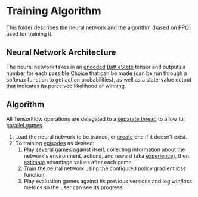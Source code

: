 # Training Algorithm
This folder describes the neural network and the algorithm (based on [PPO](https://openai.com/blog/openai-baselines-ppo/)) used for training it.

## Neural Network Architecture
The neural network takes in an [encoded](/src/ai/encodeBattleState.ts) [BattleState](/src/battle/state/BattleState.ts) tensor and outputs a number for each possible [Choice](/src/battle/agent/Choice.ts) that can be made (can be run through a softmax function to get action probabilities), as well as a state-value output that indicates its perceived likelihood of winning.

## Algorithm
All TensorFlow operations are delegated to a [separate thread](nn/worker/NetworkProcessor.ts) to allow for [parallel games](play/GamePool.ts).
1. Load the neural network to be trained, or [create](nn/model.ts) one if it doesn't exist.
2. Do training [episodes](episode.ts) as desired:
    1. Play [several games](play/playGames.ts) against itself, collecting information about the network's environment, actions, and reward (aka [experience](sim/helpers/Experience.ts)), then [estimate](nn/learn/augmentExperiences.ts) advantage values after each game.
    2. [Train](nn/learn/learn.ts) the neural network using the configured policy gradient loss function.
    3. Play evaluation games against its previous versions and log win/loss metrics so the user can see its progress.
